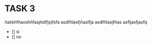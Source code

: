 # TASK 3
ñailshfñaoshñfasjñdlfjsjfsfa
asdfñlasfjñaslfja
asdfñlasjfñas
asfljasfjasfq

- [] si
- [] no

